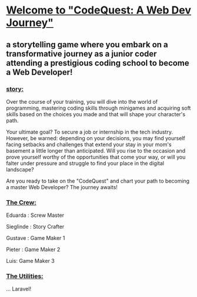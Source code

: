 # <u>Welcome to "CodeQuest: A Web Dev Journey"</u>

## a storytelling game where you embark on a transformative journey as a junior coder attending a prestigious coding school to become a Web Developer!

### <u>story:</u>

Over the course of your training, you will dive into the world of programming, mastering coding skills through minigames and acquiring soft skills based on the choices you made and that will shape your character's path.

Your ultimate goal? To secure a job or internship in the tech industry. However, be warned: depending on your decisions, you may find yourself facing setbacks and challenges that extend your stay in your mom's basement a little longer than anticipated. Will you rise to the occasion and prove yourself worthy of the opportunities that come your way, or will you falter under pressure and struggle to find your place in the digital landscape?

Are you ready to take on the "CodeQuest" and chart your path to becoming a master Web Developer? The journey awaits!

### <u>The Crew:</u>

Eduarda : Screw Master

Sieglinde : Story Crafter

Gustave : Game Maker 1

Pieter : Game Maker 2

Luis: Game Maker 3

### <u>The Utilities:</u>

... Laravel!
